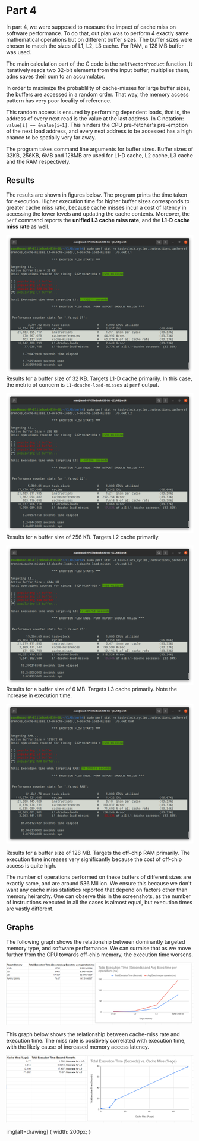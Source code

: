 <h1>Part 4</h1>

In part 4, we were supposed to measure the impact of cache miss on software performance. To do that, out plan was to perform 4 exactly same mathematical operations but on different buffer sizes. The buffer sizes were chosen to match the sizes of L1, L2, L3 cache. For RAM, a 128 MB buffer was used.

The main calculation part of the C code is the `selfVectorProduct` function. It iteratively reads two 32-bit elements from the input buffer, multiplies them, adns saves their sum to an accumulator.

In order to maximize the probablility of cache-misses for large buffer sizes, the buffers are accessed in a random order. That way, the memory access pattern has very poor locality of reference.

This random access is ensured by performing dependent loads, that is, the address of every next read is the value at the last address. In C notation: `value[i] == &value[i+1]`. This hinders the CPU pre-fetcher's pre-emption of the next load address, and every next address to be accessed has a high chance to be spatially very far away.

The program takes command line arguments for buffer sizes. Buffer sizes of 32KB, 256KB, 6MB and 128MB are used for L1-D cache, L2 cache, L3 cache and the RAM respectively.

<h2>Results</h2>

The results are shown in figures below. The program prints the time taken for execution. Higher execution time for higher buffer sizes corresponds to greater cache miss ratio, because cache misses incur a cost of latency in accessing the lower levels and updating the cache contents. Moreover, the `perf` command reports the **unified L3 cache miss rate**, and the **L1-D cache miss rate** as well.

![drawing](./L1_fin.png)
Results for a buffer size of 32 KB. Targets L1-D cache primarily. In this case, the metric of concern is `L1-dcache-load-misses` at `perf` output.

![drawing](./L2_fin.png)
Results for a buffer size of 256 KB. Targets L2 cache primarily.

![drawing](./L3_fin.png)
Results for a buffer size of 6 MB. Targets L3 cache primarily. Note the increase in execution time.

![drawing](./RAM_fin.png)

Results for a buffer size of 128 MB. Targets the off-chip RAM primarily. The execution time increases very significantly because the cost of off-chip access is quite high.

The number of operations performed on these buffers of different sizes are exactly same, and are around 536 Million. We ensure this because we don't want any cache miss statistics reported that depend on factors other than memory heirarchy. One can observe this in the screenshots, as the number of instructions executed in all the cases is almost equal, but execution times are vastly different.


<h2>Graphs</h2>

The following graph shows the relationship between dominantly targeted memory type, and software performance. We can surmise that as we move further from the CPU towards off-chip memory, the execution time worsens.

![graph](./Target_mem_vs_exec_time.PNG)

This graph below shows the relationship between cache-miss rate and execution time. The miss rate is positively correlated with execution time, with the likely cause of increased memory access latency.

![graph](./miss_rate_vs_exec_time.PNG)

img[alt=drawing] { width: 200px; }